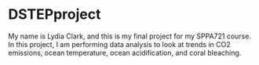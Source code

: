 # DSTEPproject

My name is Lydia Clark, and this is my final project for my SPPA721 course. In this project, I am performing data analysis to look at trends in CO2 emissions, ocean temperature, ocean acidification, and coral bleaching. 
